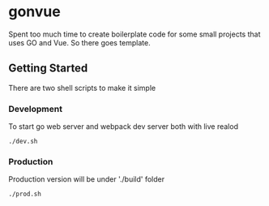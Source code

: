 # gonvue
Spent too much time to create boilerplate code for some small projects that uses GO and Vue.
So there goes template.

## Getting Started
There are two shell scripts to make it simple
### Development
To start go web server and webpack dev server both with live realod
```
./dev.sh
```
### Production
Production version will be under './build' folder
```
./prod.sh
```
